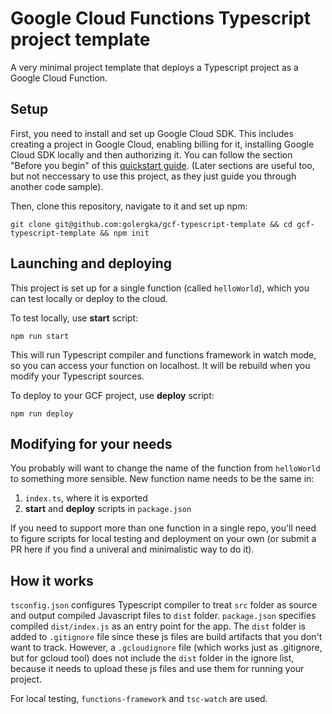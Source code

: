 # Google Cloud Functions Typescript project template

A very minimal project template that deploys a Typescript project as a Google Cloud Function.

## Setup

First, you need to install and set up Google Cloud SDK. This includes creating a project in Google Cloud, enabling billing for it, installing Google Cloud SDK locally and then authorizing it. You can follow the section "Before you begin" of this [quickstart guide](https://cloud.google.com/functions/docs/quickstart). (Later sections are useful too, but not neccessary to use this project, as they just guide you through another code sample).

Then, clone this repository, navigate to it and set up npm:

`git clone git@github.com:golergka/gcf-typescript-template && cd gcf-typescript-template && npm init`

## Launching and deploying

This project is set up for a single function (called `helloWorld`), which you can test locally or deploy to the cloud.

To test locally, use **start** script:

`npm run start`

This will run Typescript compiler and functions framework in watch mode, so you can access your function on localhost. It will be rebuild when you modify your Typescript sources.

To deploy to your GCF project, use **deploy** script:

`npm run deploy`

## Modifying for your needs

You probably will want to change the name of the function from `helloWorld` to something more sensible. New function name needs to be the same in:

1. `index.ts`, where it is exported
2. **start** and **deploy** scripts in `package.json`

If you need to support more than one function in a single repo, you'll need to figure scripts for local testing and deployment on your own (or submit a PR here if you find a univeral and minimalistic way to do it).

## How it works

`tsconfig.json` configures Typescript compiler to treat `src` folder as source and output compiled Javascript files to `dist` folder. `package.json` specifies compiled `dist/index.js` as an entry point for the app. The `dist` folder is added to `.gitignore` file since these js files are build artifacts that you don't want to track. However, a `.gcloudignore` file (which works just as .gitignore, but for gcloud tool) does not include the `dist` folder in the ignore list, because it needs to upload these js files and use them for running your project.

For local testing, `functions-framework` and `tsc-watch` are used.
